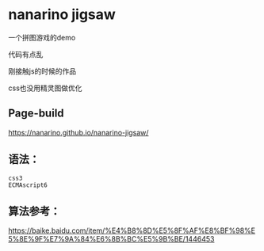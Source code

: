 # nanarino jigsaw
一个拼图游戏的demo

代码有点乱

刚接触js的时候的作品

css也没用精灵图做优化





## Page-build

<https://nanarino.github.io/nanarino-jigsaw/>




## 语法：

```
css3
ECMAscript6
```



## 算法参考：

<https://baike.baidu.com/item/%E4%B8%8D%E5%8F%AF%E8%BF%98%E5%8E%9F%E7%9A%84%E6%8B%BC%E5%9B%BE/1446453>



